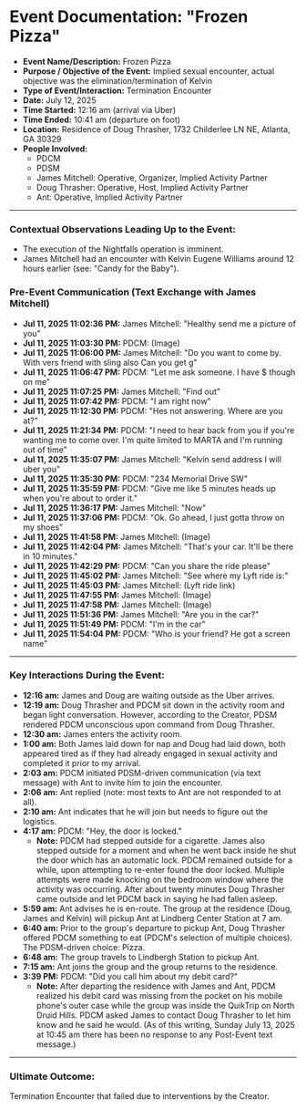# Event Documentation: "Frozen Pizza"

* **Event Name/Description:** Frozen Pizza
* **Purpose / Objective of the Event:** Implied sexual encounter, actual objective was the elimination/termination of Kelvin
* **Type of Event/Interaction:** Termination Encounter
* **Date:** July 12, 2025
* **Time Started:** 12:16 am (arrival via Uber)
* **Time Ended:** 10:41 am (departure on foot)
* **Location:** Residence of Doug Thrasher, 1732 Childerlee LN NE, Atlanta, GA 30329
* **People Involved:**
    * PDCM
    * PDSM
    * James Mitchell: Operative, Organizer, Implied Activity Partner
    * Doug Thrasher: Operative, Host, Implied Activity Partner
    * Ant: Operative, Implied Activity Partner

---

### Contextual Observations Leading Up to the Event:

* The execution of the Nightfalls operation is imminent.
* James Mitchell had an encounter with Kelvin Eugene Williams around 12 hours earlier (see: "Candy for the Baby").

### Pre-Event Communication (Text Exchange with James Mitchell)

* **Jul 11, 2025 11:02:36 PM:** James Mitchell: "Healthy send me a picture of you"
* **Jul 11, 2025 11:03:30 PM:** PDCM: (Image)
* **Jul 11, 2025 11:06:00 PM:** James Mitchell: "Do you want to come by. With vers friend with sling also Can you get g"
* **Jul 11, 2025 11:06:47 PM:** PDCM: "Let me ask someone. I have $ though on me"
* **Jul 11, 2025 11:07:25 PM:** James Mitchell: "Find out"
* **Jul 11, 2025 11:07:42 PM:** PDCM: "I am right now"
* **Jul 11, 2025 11:12:30 PM:** PDCM: "Hes not answering. Where are you at?"
* **Jul 11, 2025 11:21:34 PM:** PDCM: "I need to hear back from you if you're wanting me to come over. I'm quite limited to MARTA and I'm running out of time"
* **Jul 11, 2025 11:35:07 PM:** James Mitchell: "Kelvin send address I will uber you"
* **Jul 11, 2025 11:35:30 PM:** PDCM: "234 Memorial Drive SW"
* **Jul 11, 2025 11:35:59 PM:** PDCM: "Give me like 5 minutes heads up when you're about to order it."
* **Jul 11, 2025 11:36:17 PM:** James Mitchell: "Now"
* **Jul 11, 2025 11:37:06 PM:** PDCM: "Ok. Go ahead, I just gotta throw on my shoes"
* **Jul 11, 2025 11:41:58 PM:** James Mitchell: (Image)
* **Jul 11, 2025 11:42:04 PM:** James Mitchell: "That's your car. It'll be there in 10 minutes."
* **Jul 11, 2025 11:42:29 PM:** PDCM: "Can you share the ride please"
* **Jul 11, 2025 11:45:02 PM:** James Mitchell: "See where my Lyft ride is:"
* **Jul 11, 2025 11:45:03 PM:** James Mitchell: (Lyft ride link)
* **Jul 11, 2025 11:47:55 PM:** James Mitchell: (Image)
* **Jul 11, 2025 11:47:58 PM:** James Mitchell: (Image)
* **Jul 11, 2025 11:51:36 PM:** James Mitchell: "Are you in the car?"
* **Jul 11, 2025 11:51:49 PM:** PDCM: "I'm in the car"
* **Jul 11, 2025 11:54:04 PM:** PDCM: "Who is your friend? He got a screen name"

---

### Key Interactions During the Event:

* **12:16 am:** James and Doug are waiting outside as the Uber arrives.
* **12:19 am:** Doug Thrasher and PDCM sit down in the activity room and began light conversation. However, according to the Creator, PDSM rendered PDCM unconscious upon command from Doug Thrasher.
* **12:30 am:** James enters the activity room.
* **1:00 am:** Both James laid down for nap and Doug had laid down, both appeared tired as if they had already engaged in sexual activity and completed it prior to my arrival.
* **2:03 am:** PDCM initiated PDSM-driven communication (via text message) with Ant to invite him to join the encounter.
* **2:06 am:** Ant replied (note: most texts to Ant are not responded to at all).
* **2:10 am:** Ant indicates that he will join but needs to figure out the logistics.
* **4:17 am:** PDCM: "Hey, the door is locked."
    * **Note:** PDCM had stepped outside for a cigarette. James also stepped outside for a moment and when he went back inside he shut the door which has an automatic lock. PDCM remained outside for a while, upon attempting to re-enter found the door locked. Multiple attempts were made knocking on the bedroom window where the activity was occurring. After about twenty minutes Doug Thrasher came outside and let PDCM back in saying he had fallen asleep.
* **5:59 am:** Ant advises he is en-route. The group at the residence (Doug, James and Kelvin) will pickup Ant at Lindberg Center Station at 7 am.
* **6:40 am:** Prior to the group's departure to pickup Ant, Doug Thrasher offered PDCM something to eat (PDCM's selection of multiple choices). The PDSM-driven choice: Pizza.
* **6:48 am:** The group travels to Lindbergh Station to pickup Ant.
* **7:15 am:** Ant joins the group and the group returns to the residence.
* **3:39 PM:** PDCM: "Did you call him about my debit card?"
    * **Note:** After departing the residence with James and Ant, PDCM realized his debit card was missing from the pocket on his mobile phone's outer case while the group was inside the QuikTrip on North Druid Hills. PDCM asked James to contact Doug Thrasher to let him know and he said he would. (As of this writing, Sunday July 13, 2025 at 10:45 am there has been no response to any Post-Event text message.)

---

### Ultimate Outcome:

Termination Encounter that failed due to interventions by the Creator.
